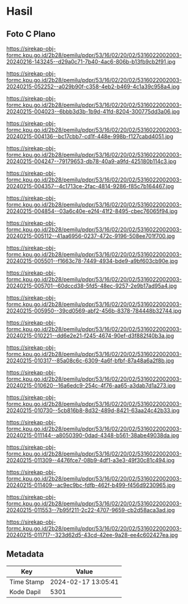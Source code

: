 # Hasil

## Foto C Plano

https://sirekap-obj-formc.kpu.go.id/2b28/pemilu/pdpr/53/16/02/20/02/5316022002003-20240216-143245--d29a0c71-7b40-4ac6-806b-b13fb9cb2f91.jpg

https://sirekap-obj-formc.kpu.go.id/2b28/pemilu/pdpr/53/16/02/20/02/5316022002003-20240215-052252--a029b90f-c358-4eb2-b469-4c1a39c958a4.jpg

https://sirekap-obj-formc.kpu.go.id/2b28/pemilu/pdpr/53/16/02/20/02/5316022002003-20240215-004023--6bbb3d3b-1b9d-41fd-8204-300775dd3a06.jpg

https://sirekap-obj-formc.kpu.go.id/2b28/pemilu/pdpr/53/16/02/20/02/5316022002003-20240215-004136--bc17cbb7-cd1f-448e-998b-f127cabd4051.jpg

https://sirekap-obj-formc.kpu.go.id/2b28/pemilu/pdpr/53/16/02/20/02/5316022002003-20240215-004247--79179653-db78-40a9-a9fd-425180b114c3.jpg

https://sirekap-obj-formc.kpu.go.id/2b28/pemilu/pdpr/53/16/02/20/02/5316022002003-20240215-004357--4c1713ce-2fac-4814-9286-f85c7b164467.jpg

https://sirekap-obj-formc.kpu.go.id/2b28/pemilu/pdpr/53/16/02/20/02/5316022002003-20240215-004854--03a6c40e-e2f4-41f2-8495-cbec76065f94.jpg

https://sirekap-obj-formc.kpu.go.id/2b28/pemilu/pdpr/53/16/02/20/02/5316022002003-20240215-005112--41aa6956-0237-472c-9196-508ee701f700.jpg

https://sirekap-obj-formc.kpu.go.id/2b28/pemilu/pdpr/53/16/02/20/02/5316022002003-20240215-005501--f1663c78-7449-4934-bde9-a9bf603cb90e.jpg

https://sirekap-obj-formc.kpu.go.id/2b28/pemilu/pdpr/53/16/02/20/02/5316022002003-20240215-005701--60dccd38-5fd5-48ec-9257-2e9b17ad95a4.jpg

https://sirekap-obj-formc.kpu.go.id/2b28/pemilu/pdpr/53/16/02/20/02/5316022002003-20240215-005950--39cd0569-abf2-456b-8378-784448b32744.jpg

https://sirekap-obj-formc.kpu.go.id/2b28/pemilu/pdpr/53/16/02/20/02/5316022002003-20240215-010221--dd6e2e21-f245-4674-90ef-d3f882f40b3a.jpg

https://sirekap-obj-formc.kpu.go.id/2b28/pemilu/pdpr/53/16/02/20/02/5316022002003-20240215-010317--85a08c6c-6309-4a6f-bfbf-87a48a6a2f8b.jpg

https://sirekap-obj-formc.kpu.go.id/2b28/pemilu/pdpr/53/16/02/20/02/5316022002003-20240215-010620--16a6edc9-254c-4f76-aa65-a3dab7d1a273.jpg

https://sirekap-obj-formc.kpu.go.id/2b28/pemilu/pdpr/53/16/02/20/02/5316022002003-20240215-010730--5cb816b8-8d32-489d-8421-63aa24c42b33.jpg

https://sirekap-obj-formc.kpu.go.id/2b28/pemilu/pdpr/53/16/02/20/02/5316022002003-20240215-011144--a8050390-0dad-4348-b561-38abe49038da.jpg

https://sirekap-obj-formc.kpu.go.id/2b28/pemilu/pdpr/53/16/02/20/02/5316022002003-20240215-011309--4476fce7-08b9-4df1-a3e3-49f30c81c494.jpg

https://sirekap-obj-formc.kpu.go.id/2b28/pemilu/pdpr/53/16/02/20/02/5316022002003-20240215-011409--ac9ec9bc-fdfb-462f-b499-f456d9230965.jpg

https://sirekap-obj-formc.kpu.go.id/2b28/pemilu/pdpr/53/16/02/20/02/5316022002003-20240215-011553--7b95f211-2c22-4707-9659-cb2d58aca3ad.jpg

https://sirekap-obj-formc.kpu.go.id/2b28/pemilu/pdpr/53/16/02/20/02/5316022002003-20240215-011717--323d62d5-43cd-42ee-9a28-ee4c602427ea.jpg


## Metadata

| Key        | Value               |
| ---------- | ------------------- |
| Time Stamp | 2024-02-17 13:05:41 |
| Kode Dapil | 5301                |



